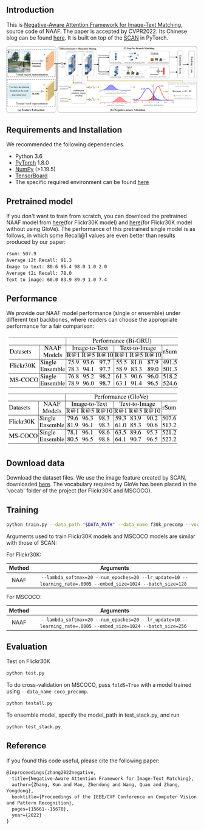 ## Introduction
This is [Negative-Aware Attention Framework for Image-Text Matching](https://www.researchgate.net/publication/360642414_Negative-Aware_Attention_Framework_for_Image-Text_Matching), source code of NAAF. The paper is accepted by CVPR2022.
Its Chinese blog can be found [here](https://www.cnblogs.com/lemonzhang/p/16456403.html). It is built on top of the [SCAN](https://github.com/kuanghuei/SCAN) in PyTorch. 

![image](https://github.com/CrossmodalGroup/NAAF/blob/main/Framework%20Overview.jpg)
## Requirements and Installation
We recommended the following dependencies.

* Python 3.6
* [PyTorch](http://pytorch.org/) 1.8.0
* [NumPy](http://www.numpy.org/) (>1.19.5)
* [TensorBoard](https://github.com/TeamHG-Memex/tensorboard_logger)
* The specific required environment can be found [here](https://drive.google.com/file/d/1jLhd1GU6W3YrKeADM5g4qQxJoYt1lXx5/view?usp=sharing)

## Pretrained model
If you don't want to train from scratch, you can download the pretrained NAAF model from [here](https://drive.google.com/file/d/1e3I5Uk2UGHPql4KLIrQW5L7ek3ih34rh/view?usp=sharing)(for Flickr30K model) and [here](https://drive.google.com/file/d/1NpZZYXmmejgd_nam79IdETSYIuRjo-7p/view?usp=sharing)(for Flickr30K model without using GloVe). The performance of this pretrained single model is as follows, in which some Recall@1 values are even better than results produced by our paper:
```bash
rsum: 507.9
Average i2t Recall: 91.3
Image to text: 80.6 95.4 98.0 1.0 2.0
Average t2i Recall: 78.0
Text to image: 60.0 83.9 89.9 1.0 7.4
```
## Performance
We provide our NAAF model performance (single or ensemble) under different text backbones, where readers can choose the appropriate performance for a fair comparison:

![image](https://github.com/CrossmodalGroup/NAAF/blob/main/Performance-Bi-GRU.png)
![image](https://github.com/CrossmodalGroup/NAAF/blob/main/Performance-GloVe.png)

## Download data
Download the dataset files. We use the image feature created by SCAN, downloaded [here](https://github.com/kuanghuei/SCAN). The vocabulary required by GloVe has been placed in the 'vocab' folder of the project (for Flickr30K and MSCOCO).

## Training

```bash
python train.py --data_path "$DATA_PATH" --data_name f30k_precomp --vocab_path "$VOCAB_PATH" --logger_name runs/log --logg_path runs/runX/logs --model_name "$MODEL_PATH" 
```

Arguments used to train Flickr30K models and MSCOCO models are similar with those of SCAN:

For Flickr30K:

| Method      | Arguments |
| :---------: | :-------: |
|  NAAF   | `--lambda_softmax=20 --num_epoches=20 --lr_update=10 --learning_rate=.0005 --embed_size=1024 --batch_size=128 `|

For MSCOCO:

| Method      | Arguments |
| :---------: | :-------: |
|  NAAF   | `--lambda_softmax=20 --num_epoches=20 --lr_update=10 --learning_rate=.0005 --embed_size=1024 --batch_size=256 `|

## Evaluation

Test on Flickr30K
```bash
python test.py
```

To do cross-validation on MSCOCO, pass `fold5=True` with a model trained using 
`--data_name coco_precomp`.

```bash
python testall.py
```

To ensemble model, specify the model_path in test_stack.py, and run
```bash
python test_stack.py
```

## Reference

If you found this code useful, please cite the following paper:
```
@inproceedings{zhang2022negative,
  title={Negative-Aware Attention Framework for Image-Text Matching},
  author={Zhang, Kun and Mao, Zhendong and Wang, Quan and Zhang, Yongdong},
  booktitle={Proceedings of the IEEE/CVF Conference on Computer Vision and Pattern Recognition},
  pages={15661--15670},
  year={2022}
}
```

